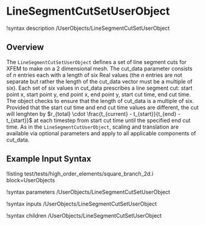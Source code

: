 # LineSegmentCutSetUserObject

!syntax description /UserObjects/LineSegmentCutSetUserObject

## Overview

The `LineSegmentCutSetUserObject` defines a set of line segment cuts for XFEM
to make on a 2 dimensional mesh. The cut_data parameter consists of $n$ entries
each with a length of six Real values (the $n$ entries are not separate but
rather the length of the cut_data vector must be a multiple of six). Each set
of six values in cut_data prescribes a line segment cut: start point x, start
point y, end point x, end point y, start cut time, end cut time. The object
checks to ensure that the length of cut_data is a multiple of six. Provided
that the start cut time and end cut time values are different, the cut will
lenghten by $r_{total} \cdot \frac{t_{current} - t_{start}}{t_{end} -
t_{start}}$ at each timestep from start cut time until the specified end cut
time. As in the `LineSegmentCutUserObject`, scaling and translation are
available via optional parameters and apply to all applicable components of
cut_data.

## Example Input Syntax

!listing test/tests/high_order_elements/square_branch_2d.i block=UserObjects

!syntax parameters /UserObjects/LineSegmentCutSetUserObject

!syntax inputs /UserObjects/LineSegmentCutSetUserObject

!syntax children /UserObjects/LineSegmentCutSetUserObject
